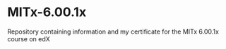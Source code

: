 # MITx-6.00.1x
Repository containing information and my certificate for the MITx 6.00.1x course on edX
